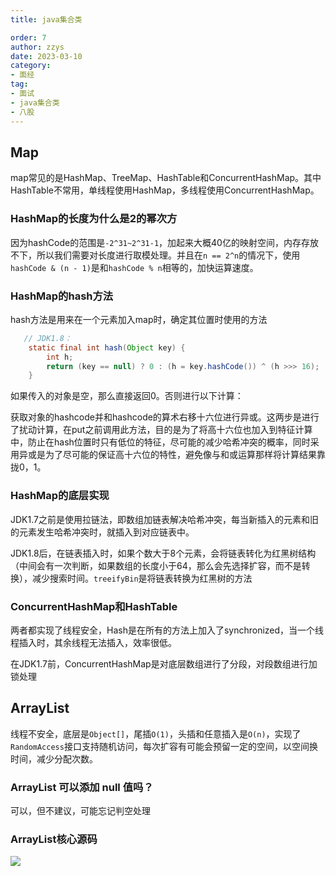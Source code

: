 ```yaml
---
title: java集合类

order: 7
author: zzys
date: 2023-03-10
category:
- 面经
tag:
- 面试
- java集合类
- 八股
---
```


## Map

map常见的是HashMap、TreeMap、HashTable和ConcurrentHashMap。其中HashTable不常用，单线程使用HashMap，多线程使用ConcurrentHashMap。

### HashMap的长度为什么是2的幂次方

因为hashCode的范围是`-2^31~2^31-1`，加起来大概40亿的映射空间，内存存放不下，所以我们需要对长度进行取模处理。并且在`n == 2^n`的情况下，使用`hashCode & (n - 1)`是和`hashCode % n`相等的，加快运算速度。 

### HashMap的hash方法

hash方法是用来在一个元素加入map时，确定其位置时使用的方法

```java
   // JDK1.8：
	static final int hash(Object key) {
        int h;
        return (key == null) ? 0 : (h = key.hashCode()) ^ (h >>> 16);
    }
```

如果传入的对象是空，那么直接返回0。否则进行以下计算：

获取对象的hashcode并和hashcode的算术右移十六位进行异或。这两步是进行了扰动计算，在put之前调用此方法，目的是为了将高十六位也加入到特征计算中，防止在hash位置时只有低位的特征，尽可能的减少哈希冲突的概率，同时采用异或是为了尽可能的保证高十六位的特性，避免像与和或运算那样将计算结果靠拢0，1。

### HashMap的底层实现

JDK1.7之前是使用拉链法，即数组加链表解决哈希冲突，每当新插入的元素和旧的元素发生哈希冲突时，就插入到对应链表中。

JDK1.8后，在链表插入时，如果个数大于8个元素，会将链表转化为红黑树结构（中间会有一次判断，如果数组的长度小于64，那么会先选择扩容，而不是转换），减少搜索时间。`treeifyBin`是将链表转换为红黑树的方法 

### ConcurrentHashMap和HashTable

两者都实现了线程安全，Hash是在所有的方法上加入了synchronized，当一个线程插入时，其余线程无法插入，效率很低。

在JDK1.7前，ConcurrentHashMap是对底层数组进行了分段，对段数组进行加锁处理

## ArrayList

线程不安全，底层是`Object[]`，尾插`O(1)`，头插和任意插入是`O(n)`，实现了`RandomAccess`接口支持随机访问，每次扩容有可能会预留一定的空间，以空间换时间，减少分配次数。

### ArrayList 可以添加 null 值吗？

可以，但不建议，可能忘记判空处理

### ArrayList核心源码

![](https://blog-zzys.oss-cn-beijing.aliyuncs.com/articles/553856791c3ee1774ca7167f1f8de27f.jpg)

